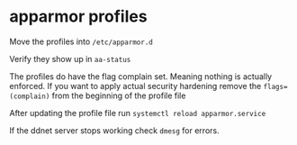 # apparmor profiles

Move the profiles into ``/etc/apparmor.d``

Verify they show up in ``aa-status``

The profiles do have the flag complain set. Meaning nothing is actually enforced.
If you want to apply actual security hardening remove the ``flags=(complain)`` from the
beginning of the profile file

After updating the profile file run ``systemctl reload apparmor.service``

If the ddnet server stops working check ``dmesg`` for errors.

